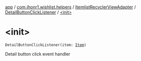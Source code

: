 [app](../../../index.md) / [com.jhonr1.wishlist.helpers](../../index.md) / [ItemlistRecyclerViewAdapter](../index.md) / [DetailButtonClickListener](index.md) / [&lt;init&gt;](./-init-.md)

# &lt;init&gt;

`DetailButtonClickListener(item: `[`Item`](../../-item/index.md)`)`

Detail button click event handler

